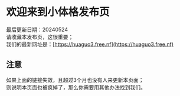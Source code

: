 # 欢迎来到小体格发布页
最后更新日期：20240524<br>
请收藏本发布页，这很重要；<br>
我们的最新网址是：[https://huaguo3.free.nf](https://huaguo3.free.nf)

## 注意
如果上面的链接失效，且超过3个月也没有人来更新本页面；<br>
则说明本页面也被疯掉了，那么你需要用其他办法找到我们。<br>
